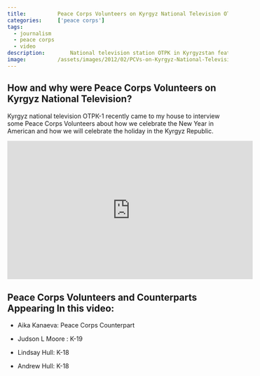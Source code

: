 ```yaml
---
title:			Peace Corps Volunteers on Kyrgyz National Television OTPK
categories:		['peace corps']
tags:
  - journalism
  - peace corps
  - video
description:		National television station OTPK in Kyrgyzstan featured me and some of my Peace Corps Volunteer colleagues during a story about how Americans celebrate NYE.
image:			/assets/images/2012/02/PCVs-on-Kyrgyz-National-Television-OTPK.jpg
---
```


## How and why were Peace Corps Volunteers on Kyrgyz National Television?

Kyrgyz national television ОТРК-1 recently came to my house to interview some Peace Corps Volunteers about how we celebrate the New Year in American and how we will celebrate the holiday in the Kyrgyz Republic.

<iframe width="560" height="315" src="https://www.youtube.com/embed/pe5f6MfkjYY" frameborder="0" allow="accelerometer; autoplay; encrypted-media; gyroscope; picture-in-picture" allowfullscreen></iframe>

## Peace Corps Volunteers and Counterparts Appearing In this video:

- Aika Kanaeva: Peace Corps Counterpart

- Judson L Moore : K-19

- Lindsay Hull: K-18

- Andrew Hull: K-18
